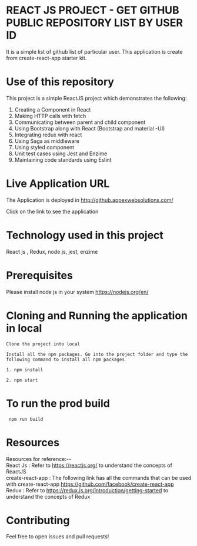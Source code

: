 # REACT JS PROJECT - GET GITHUB PUBLIC REPOSITORY LIST BY USER ID

It is a simple list of github list of particular user. This application is create from create-react-app starter kit.

# Use of this repository

This project is a simple ReactJS project which demonstrates the following:

1. Creating a Component in React
2. Making HTTP calls with fetch
3. Communicating between parent and child component
4. Using Bootstrap along with React (Bootstrap and material -UI)
6. Integrating redux with react
7. Using Saga as middleware
9. Using styled component
10. Unit test cases using Jest and Enzime
11. Maintaining code standards using Eslint

# Live Application URL

The Application is deployed in http://github.appexwebsolutions.com/

Click on the link to see the application

# Technology used in this project

React js , Redux, node js, jest, enzime
    
# Prerequisites

   Please install node js in your system https://nodejs.org/en/
   
# Cloning and Running the application in local

    Clone the project into local

    Install all the npm packages. Go into the project folder and type the following command to install all npm packages
    
    1. npm install

    2. npm start

     
# To run the prod build 
     
     npm run build  

        
  # Resources
  Resources for reference:--  
    React Js : Refer to https://reactjs.org/ to understand the concepts of ReactJS                                                        
    create-react-app : The following link has all the commands that can be used with create-react-app                   https://github.com/facebook/create-react-app                                                                                              
    Redux : Refer to https://redux.js.org/introduction/getting-started to understand 
    the concepts of Redux
    
  # Contributing
   Feel free to open issues and pull requests!
      


